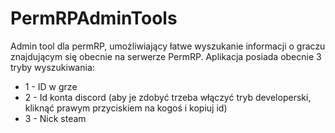 # PermRPAdminTools
Admin tool dla permRP, umożliwiający łatwe wyszukanie informacji o graczu znajdującym się obecnie na serwerze PermRP.
Aplikacja posiada obecnie 3 tryby wyszukiwania:
- 1 - ID w grze
- 2 - Id konta discord (aby je zdobyć trzeba włączyć tryb developerski, kliknąć prawym przyciskiem na kogoś i kopiuj id)
- 3 - Nick steam
